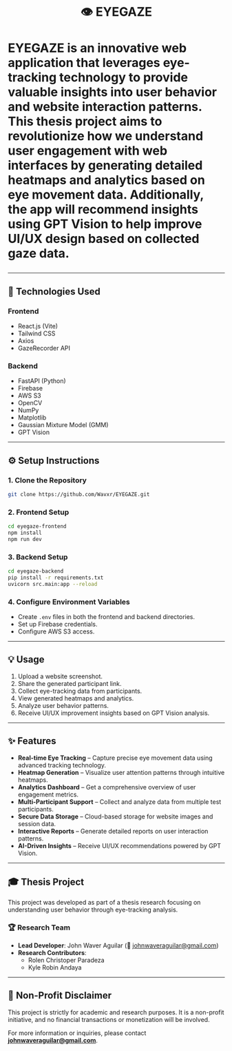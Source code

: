 <h1 align="center">👁️ EYEGAZE<h1>

EYEGAZE is an innovative web application that leverages eye-tracking technology to provide valuable insights into user behavior and website interaction patterns. This thesis project aims to revolutionize how we understand user engagement with web interfaces by generating detailed heatmaps and analytics based on eye movement data. Additionally, the app will recommend insights using GPT Vision to help improve UI/UX design based on collected gaze data.

---

## 🚀 Technologies Used

### Frontend
- React.js (Vite)
- Tailwind CSS
- Axios
- GazeRecorder API

### Backend
- FastAPI (Python)
- Firebase
- AWS S3
- OpenCV
- NumPy
- Matplotlib
- Gaussian Mixture Model (GMM)
- GPT Vision

---

## ⚙️ Setup Instructions

### 1. Clone the Repository
```bash
git clone https://github.com/Wavxr/EYEGAZE.git
```

### 2. Frontend Setup
```bash
cd eyegaze-frontend
npm install
npm run dev
```

### 3. Backend Setup
```bash
cd eyegaze-backend
pip install -r requirements.txt
uvicorn src.main:app --reload
```

### 4. Configure Environment Variables
- Create `.env` files in both the frontend and backend directories.
- Set up Firebase credentials.
- Configure AWS S3 access.

---

## 💡 Usage
1. Upload a website screenshot.
2. Share the generated participant link.
3. Collect eye-tracking data from participants.
4. View generated heatmaps and analytics.
5. Analyze user behavior patterns.
6. Receive UI/UX improvement insights based on GPT Vision analysis.

---

## ✨ Features
- **Real-time Eye Tracking** – Capture precise eye movement data using advanced tracking technology.
- **Heatmap Generation** – Visualize user attention patterns through intuitive heatmaps.
- **Analytics Dashboard** – Get a comprehensive overview of user engagement metrics.
- **Multi-Participant Support** – Collect and analyze data from multiple test participants.
- **Secure Data Storage** – Cloud-based storage for website images and session data.
- **Interactive Reports** – Generate detailed reports on user interaction patterns.
- **AI-Driven Insights** – Receive UI/UX recommendations powered by GPT Vision.

---

## 🎓 Thesis Project
This project was developed as part of a thesis research focusing on understanding user behavior through eye-tracking analysis.

### 🏆 Research Team
- **Lead Developer**: John Waver Aguilar (📧 johnwaveraguilar@gmail.com)
- **Research Contributors**:
  - Rolen Christoper Paradeza
  - Kyle Robin Andaya

---

## 📝 Non-Profit Disclaimer
This project is strictly for academic and research purposes. It is a non-profit initiative, and no financial transactions or monetization will be involved.

For more information or inquiries, please contact **johnwaveraguilar@gmail.com**.


